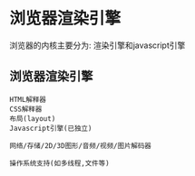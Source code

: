 # 浏览器渲染引擎
浏览器的内核主要分为:
    渲染引擎和javascript引擎
## 浏览器渲染引擎
    HTML解释器
    CSS解释器
    布局(layout)
    Javascript引擎(已独立)

    网络/存储/2D/3D图形/音频/视频/图片解码器

    操作系统支持(如多线程,文件等)

